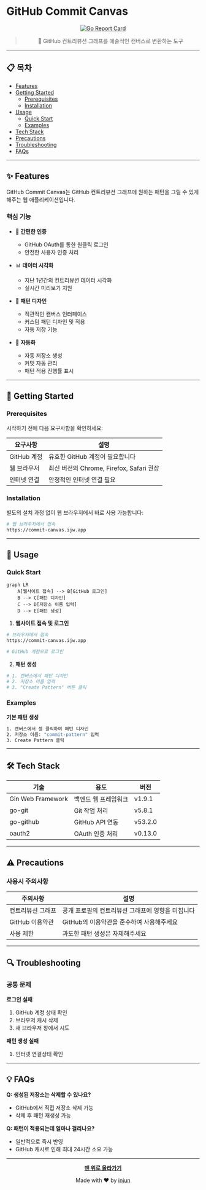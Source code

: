# GitHub Commit Canvas

<div align="center">

[![Go Report Card](https://goreportcard.com/badge/github.com/in-jun/commit-canvas)](https://goreportcard.com/report/github.com/in-jun/commit-canvas)

> 🎨 GitHub 컨트리뷰션 그래프를 예술적인 캔버스로 변환하는 도구

</div>

---

## 📋 목차

- [Features](#-features)
- [Getting Started](#-getting-started)
  - [Prerequisites](#prerequisites)
  - [Installation](#installation)
- [Usage](#-usage)
  - [Quick Start](#quick-start)
  - [Examples](#examples)
- [Tech Stack](#-tech-stack)
- [Precautions](#️-precautions)
- [Troubleshooting](#-troubleshooting)
- [FAQs](#-faqs)

---

## ✨ Features

GitHub Commit Canvas는 GitHub 컨트리뷰션 그래프에 원하는 패턴을 그릴 수 있게 해주는 웹 애플리케이션입니다.

### 핵심 기능

- 🔐 **간편한 인증**

  - GitHub OAuth를 통한 원클릭 로그인
  - 안전한 사용자 인증 처리

- 📊 **데이터 시각화**

  - 지난 1년간의 컨트리뷰션 데이터 시각화
  - 실시간 미리보기 지원

- 🎨 **패턴 디자인**

  - 직관적인 캔버스 인터페이스
  - 커스텀 패턴 디자인 및 적용
  - 자동 저장 기능

- 🔄 **자동화**
  - 자동 저장소 생성
  - 커밋 자동 관리
  - 패턴 적용 진행률 표시

---

## 🚀 Getting Started

### Prerequisites

시작하기 전에 다음 요구사항을 확인하세요:

| 요구사항    | 설명                                     |
| ----------- | ---------------------------------------- |
| GitHub 계정 | 유효한 GitHub 계정이 필요합니다          |
| 웹 브라우저 | 최신 버전의 Chrome, Firefox, Safari 권장 |
| 인터넷 연결 | 안정적인 인터넷 연결 필요                |

### Installation

별도의 설치 과정 없이 웹 브라우저에서 바로 사용 가능합니다:

```bash
# 웹 브라우저에서 접속
https://commit-canvas.ijw.app
```

---

## 📖 Usage

### Quick Start

```mermaid
graph LR
    A[웹사이트 접속] --> B[GitHub 로그인]
    B --> C[패턴 디자인]
    C --> D[저장소 이름 입력]
    D --> E[패턴 생성]
```

1. **웹사이트 접속 및 로그인**

```bash
# 브라우저에서 접속
https://commit-canvas.ijw.app

# GitHub 계정으로 로그인
```

2. **패턴 생성**

```bash
# 1. 캔버스에서 패턴 디자인
# 2. 저장소 이름 입력
# 3. "Create Pattern" 버튼 클릭
```

### Examples

**기본 패턴 생성**

```bash
1. 캔버스에서 셀 클릭하여 패턴 디자인
2. 저장소 이름: "commit-pattern" 입력
3. Create Pattern 클릭
```

---

## 🛠 Tech Stack

| 기술              | 용도                 | 버전    |
| ----------------- | -------------------- | ------- |
| Gin Web Framework | 백엔드 웹 프레임워크 | v1.9.1  |
| go-git            | Git 작업 처리        | v5.8.1  |
| go-github         | GitHub API 연동      | v53.2.0 |
| oauth2            | OAuth 인증 처리      | v0.13.0 |

---

## ⚠️ Precautions

### 사용시 주의사항

| 주의사항          | 설명                                              |
| ----------------- | ------------------------------------------------- |
| 컨트리뷰션 그래프 | 공개 프로필의 컨트리뷰션 그래프에 영향을 미칩니다 |
| GitHub 이용약관   | GitHub의 이용약관을 준수하여 사용해주세요         |
| 사용 제한         | 과도한 패턴 생성은 자제해주세요                   |

---

## 🔍 Troubleshooting

### 공통 문제

**로그인 실패**

1. GitHub 계정 상태 확인
2. 브라우저 캐시 삭제
3. 새 브라우저 창에서 시도

**패턴 생성 실패**

1. 인터넷 연결상태 확인

---

## 💡 FAQs

**Q: 생성된 저장소는 삭제할 수 있나요?**

- GitHub에서 직접 저장소 삭제 가능
- 삭제 후 패턴 재생성 가능

**Q: 패턴이 적용되는데 얼마나 걸리나요?**

- 일반적으로 즉시 반영
- GitHub 캐시로 인해 최대 24시간 소요 가능

---

<div align="center">

**[맨 위로 올라가기](#github-commit-canvas)**

Made with ❤️ by [injun](https://github.com/in-jun)

</div>
